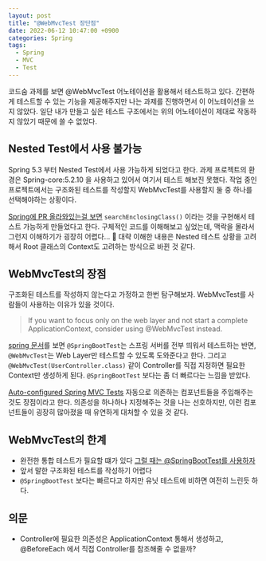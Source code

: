 ```yaml
---
layout: post
title: "@WebMvcTest 장단점"
date: 2022-06-12 10:47:00 +0900
categories: Spring
tags:
  - Spring
  - MVC
  - Test
---
```


코드숨 과제를 보면 @WebMvcTest 어노테이션을 활용해서 테스트하고 있다. 
간편하게 테스트할 수 있는 기능을 제공해주지만 나는 과제를 진행하면서 이 어노테이션을 쓰지 않았다. 
일단 내가 만들고 싶은 테스트 구조에서는 위의 어노테이션이 제대로 작동하지 않았기 때문에 쓸 수 없었다.

## Nested Test에서 사용 불가능

Spring 5.3 부터 Nested Test에서 사용 가능하게 되었다고 한다. 
과제 프로젝트의 환경은 Spring-core:5.2.10 을 사용하고 있어서 여기서 테스트 해보진 못했다.
작업 중인 프로젝트에서는 구조화된 테스트를 작성할지 WebMvcTest를 사용할지 둘 중 하나를 선택해야하는 상황이다.

[Spring에 PR 올라와있는걸 보면](https://github.com/spring-projects/spring-boot/issues/12470#issuecomment-717410503) `searchEnclosingClass()` 이라는 것을 구현해서 테스트 가능하게 만들었다고 한다.
구체적인 코드를 이해해보고 싶었는데, 맥락을 몰라서 그런지 이해하기가 굉장히 어렵다… 🥲 
대략 이해한 내용은 Nested 테스트 상황을 고려해서 Root 클래스의 Context도 고려하는 방식으로 바뀐 것 같다.

## WebMvcTest의 장점

구조화된 테스트를 작성하지 않는다고 가정하고 한번 탐구해보자. WebMvcTest를 사람들이 사용하는 이유가 있을 것이다.

> If you want to focus only on the web layer and not start a complete ApplicationContext, consider using @WebMvcTest instead.

[spring 문서](https://docs.spring.io/spring-boot/docs/current/reference/htmlsingle/#features.testing.spring-boot-applications.with-mock-environment)를 보면 `@SpringBootTest`는 스프링 서버를 전부 띄워서 테스트하는 반면,
`@WebMvcTest`는 Web Layer만 테스트할 수 있도록 도와준다고 한다. 그리고 `@WebMvcTest(UserController.class)` 같이 Controller를 직접 지정하면 필요한 Context만 생성하게 된다.
`@SpringBootTest` 보다는 좀 더 빠르다는 느낌을 받았다.

[Auto-configured Spring MVC Tests](https://docs.spring.io/spring-boot/docs/current/reference/htmlsingle/#features.testing.spring-boot-applications.spring-mvc-tests) 자동으로 의존하는 컴포넌트들을 주입해주는 것도 장점이라고 한다.
의존성을 하나하나 지정해주는 것을 나는 선호하지만, 이런 컴포넌트들이 굉장히 많아졌을 때 유연하게 대처할 수 있을 것 같다.

## WebMvcTest의 한계

- 완전한 통합 테스트가 필요할 떄가 있다 [그럴 때는 @SpringBootTest를 사용하자](https://docs.spring.io/spring-boot/docs/current/reference/htmlsingle/#features.testing.spring-boot-applications.with-running-server)
- 앞서 말한 구조화된 테스트를 작성하기 어렵다
- `@SpringBootTest` 보다는 빠르다고 하지만 유닛 테스트에 비하면 여전히 느린듯 하다.

## 의문

- Controller에 필요한 의존성은 ApplicationContext 통해서 생성하고, @BeforeEach 에서 직접 Controller를 참조해줄 수 없을까?
